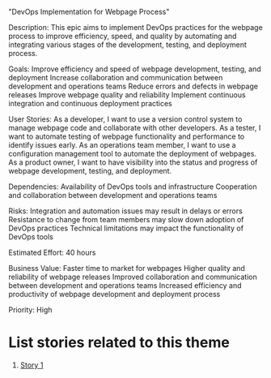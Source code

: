 "DevOps Implementation for Webpage Process"

Description: This epic aims to implement DevOps practices for the webpage process to improve efficiency, speed, 
and quality by automating and integrating various stages of the development, testing, and deployment process.

Goals: 
    Improve efficiency and speed of webpage development, testing, and deployment
    Increase collaboration and communication between development and operations teams
    Reduce errors and defects in webpage releases
    Improve webpage quality and reliability
    Implement continuous integration and continuous deployment practices

User Stories: 
    As a developer, I want to use a version control system to manage webpage code and collaborate with other developers.
    As a tester, I want to automate testing of webpage functionality and performance to identify issues early.
    As an operations team member, I want to use a configuration management tool to automate the deployment of webpages.
    As a product owner, I want to have visibility into the status and progress of webpage development, testing, and deployment.

Dependencies: 
    Availability of DevOps tools and infrastructure
    Cooperation and collaboration between development and operations teams

Risks: 
    Integration and automation issues may result in delays or errors
    Resistance to change from team members may slow down adoption of DevOps practices
    Technical limitations may impact the functionality of DevOps tools

Estimated Effort: 40 hours

Business Value:
    Faster time to market for webpages
    Higher quality and reliability of webpage releases
    Improved collaboration and communication between development and operations teams
    Increased efficiency and productivity of webpage development and deployment process

Priority: High

# List stories related to this theme
1. [Story 1](../../../templates/theme/initiatives/epics/stories/story_template.md)